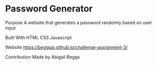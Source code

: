 # Password Generator

Purpose
A website that generates a password randomly based on user input

Built With
HTML
CSS
Javascript

Website
https://beggsaj.github.io/challenge-assignment-3/

Contribution
Made by Abigail Beggs